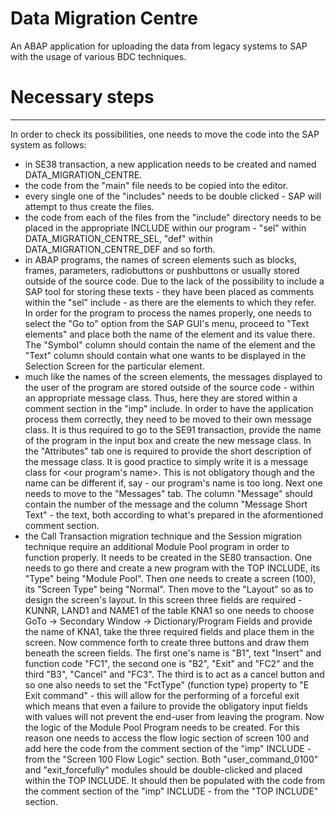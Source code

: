 # Data Migration Centre
An ABAP application for uploading the data from legacy systems to SAP with the usage of various BDC techniques.

# Necessary steps

---
In order to check its possibilities, one needs to move the code into the SAP system as follows:
- in SE38 transaction, a new application needs to be created and named DATA_MIGRATION_CENTRE.
- the code from the "main" file needs to be copied into the editor.
- every single one of the "includes" needs to be double clicked - SAP will attempt to thus create the files.
- the code from each of the files from the "include" directory needs to be placed in the appropriate INCLUDE within our program - "sel" within
DATA_MIGRATION_CENTRE_SEL, "def" within DATA_MIGRATION_CENTRE_DEF and so forth. 
- in ABAP programs, the names of screen elements such as blocks, frames, parameters, radiobuttons or pushbuttons or usually stored outside of the source code. Due to the lack of the possibility to include a SAP tool for storing these texts - they have been placed as comments within the "sel" include - as there are the elements to which they refer. In order for the program to process the names properly, one needs to select the "Go to" option from the SAP GUI's menu, proceed to "Text elements" and place both the name of the element and its value there. The "Symbol" column should contain the name of the element and the "Text" column should contain what one wants to be displayed in the Selection Screen for the particular element.
- much like the names of the screen elements, the messages displayed to the user of the program are stored outside of the source code - within an appropriate message class. Thus, here they are stored within a comment section in the "imp" include. In order to have the application process them correctly, they need to be moved to their own message class. It is thus required to go to the SE91 transaction, provide the name of the program in the input box and create the new message class. In the "Attributes" tab one is required to provide the short description of the message class. It is good practice to simply write it is a message class for <our program's name>. This is not obligatory though and the name can be different if, say - our program's name is too long. Next one needs to move to the "Messages" tab. The column "Message" should contain the number of the message and the column "Message Short Text" - the text, both according to what's prepared in the aformentioned comment section.
- the Call Transaction migration technique and the Session migration technique require an additional Module Pool program in order to function properly. It needs to be created in the SE80 transaction. One needs to go there and create a new program with the TOP INCLUDE, its "Type" being "Module Pool". Then one needs to create a screen (100), its "Screen Type" being "Normal". Then move to the "Layout" so as to design the screen's layout. In this screen three fields are required - KUNNR, LAND1 and NAME1 of the table KNA1 so one needs to choose GoTo -> Secondary Window -> Dictionary/Program Fields and provide the name of KNA1, take the three required fields and
place them in the screen. Now commence forth to create three buttons and draw them beneath the screen fields. The first one's name is "B1", text "Insert" and function code "FC1", the second one is "B2", "Exit" and "FC2" and the third "B3", "Cancel" and "FC3". The third is to act as a cancel button and so one also needs to set the "FctType" (function type) property to "E Exit command" - this will allow for the performing of a forceful exit which means that even a failure to provide the obligatory input fields with values will not prevent the end-user from leaving the program. Now the logic of the Module Pool Program needs to be created. For this reason one needs to access the flow logic section of screen 100 and add here the code from the comment section of the "imp" INCLUDE - from the "Screen 100 Flow Logic" section. Both "user_command_0100" and "exit_forcefully" modules should be double-clicked and placed within the TOP INCLUDE. It should then be populated with the code from the comment section of the "imp" INCLUDE - from the "TOP INCLUDE" section.
